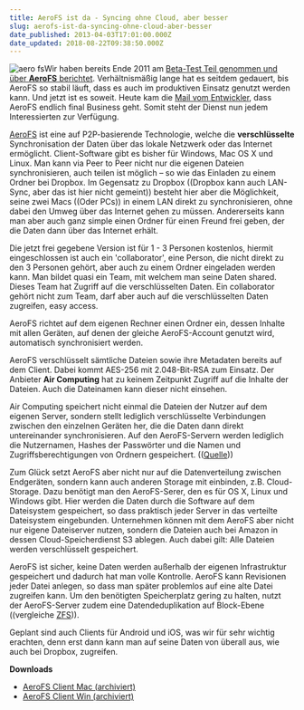 ```yaml
---
title: AeroFS ist da - Syncing ohne Cloud, aber besser
slug: aerofs-ist-da-syncing-ohne-cloud-aber-besser
date_published: 2013-04-03T17:01:00.000Z
date_updated: 2018-08-22T09:38:50.000Z
---
```


![aero fs](//picdump.thafaker.de/2013/04/Bildschirmfoto-2013-04-03-um-18.55.09-100x100.png)Wir haben bereits Ende 2011 am [Beta-Test Teil genommen und über **AeroFS** berichtet](__GHOST_URL__/aerofs-p2p-filesharing-mit-ohne-cloud/). Verhältnismäßig lange hat es seitdem gedauert, bis AeroFS so stabil läuft, dass es auch im produktiven Einsatz genutzt werden kann. Und jetzt ist es soweit. Heute kam die [Mail vom Entwickler](http://blog.aerofs.com/336/open-for-business), dass AeroFS endlich final Business geht. Somit steht der Dienst nun jedem Interessierten zur Verfügung. 

[AeroFS](http://www.aerofs.com/) ist eine auf P2P-basierende Technologie, welche die **verschlüsselte** Synchronisation der Daten über das lokale Netzwerk oder das Internet ermöglicht. Client-Software gibt es bisher für Windows, Mac OS X und Linux. Man kann via Peer to Peer nicht nur die eigenen Dateien synchronisieren, auch teilen ist möglich – so wie das Einladen zu einem Ordner bei Dropbox. Im Gegensatz zu Dropbox ((Dropbox kann auch LAN-Sync, aber das ist hier nicht gemeint)) besteht hier aber die Möglichkeit, seine zwei Macs ((Oder PCs)) in einem LAN direkt zu synchronisieren, ohne dabei den Umweg über das Internet gehen zu müssen. Andererseits kann man aber auch ganz simple einen Ordner für einen Freund frei geben, der die Daten dann über das Internet erhält.

Die jetzt frei gegebene Version ist für 1 - 3 Personen kostenlos, hiermit eingeschlossen ist auch ein 'collaborator', eine Person, die nicht direkt zu den 3 Personen gehört, aber auch zu einem Ordner eingeladen werden kann. Man bildet quasi ein Team, mit welchem man seine Daten shared. Dieses Team hat Zugriff auf die verschlüsselten Daten. Ein collaborator gehört nicht zum Team, darf aber auch auf die verschlüsselten Daten zugreifen, easy access.

AeroFS richtet auf dem eigenen Rechner einen Ordner ein, dessen Inhalte mit allen Geräten, auf denen der gleiche AeroFS-Account genutzt wird, automatisch synchronisiert werden.

AeroFS verschlüsselt sämtliche Dateien sowie ihre Metadaten bereits auf dem Client. Dabei kommt AES-256 mit 2.048-Bit-RSA zum Einsatz. Der Anbieter **Air Computing** hat zu keinem Zeitpunkt Zugriff auf die Inhalte der Dateien. Auch die Dateinamen kann dieser nicht einsehen.

Air Computing speichert nicht einmal die Dateien der Nutzer auf dem eigenen Server, sondern stellt lediglich verschlüsselte Verbindungen zwischen den einzelnen Geräten her, die die Daten dann direkt untereinander synchronisieren. Auf den AeroFS-Servern werden lediglich die Nutzernamen, Hashes der Passwörter und die Namen und Zugriffsberechtigungen von Ordnern gespeichert. (([Quelle](http://www.golem.de/news/aerofs-das-bessere-dropbox-1304-98485.html)))

Zum Glück setzt AeroFS aber nicht nur auf die Datenverteilung zwischen Endgeräten, sondern kann auch anderen Storage mit einbinden, z.B. Cloud-Storage. Dazu benötigt man den AeroFS-Serer, den es für OS X, Linux und Windows gibt. Hier werden die Daten durch die Software auf dem Dateisystem gespeichert, so dass praktisch jeder Server in das verteilte Dateisystem eingebunden. Unternehmen können mit dem AeroFS aber nicht nur eigene Dateiserver nutzen, sondern die Dateien auch bei Amazon in dessen Cloud-Speicherdienst S3 ablegen. Auch dabei gilt: Alle Dateien werden verschlüsselt gespeichert.

AeroFS ist sicher, keine Daten werden außerhalb der eigenen Infrastruktur gespeichert und dadurch hat man volle Kontrolle. AeroFS kann Revisionen jeder Datei anlegen, so dass man später problemlos auf eine alte Datei zugreifen kann. Um den benötigten Speicherplatz gering zu halten, nutzt der AeroFS-Server zudem eine Datendeduplikation auf Block-Ebene ((vergleiche [ZFS](http://de.wikipedia.org/wiki/ZFS_%28Dateisystem%29))).

Geplant sind auch Clients für Android und iOS, was wir für sehr wichtig erachten, denn erst dann kann man auf seine Daten von überall aus, wie auch bei Dropbox, zugreifen.

**Downloads**

- [AeroFS Client Mac (archiviert)](http://web.archive.org/web/20130420053823/https://aerofs.com/pricing)
- [AeroFS Client Win (archiviert)](http://web.archive.org/web/20130420053823/https://aerofs.com/pricing)
